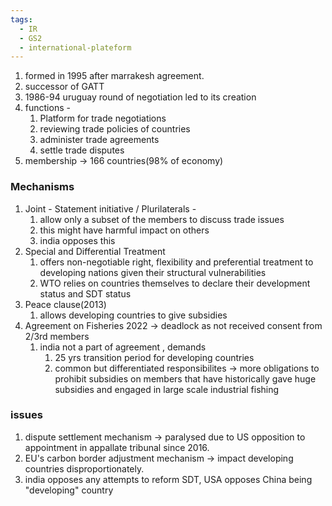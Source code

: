 ```yaml
---
tags:
  - IR
  - GS2
  - international-plateform
---
```


1. formed in 1995 after marrakesh agreement.
2. successor of GATT
3. 1986-94 uruguay round of negotiation led to its creation
4. functions -
	1. Platform for trade negotiations
	2. reviewing trade policies of countries
	3. administer trade agreements
	4. settle trade disputes
5. membership -> 166 countries(98% of economy)

### Mechanisms
1. Joint - Statement initiative / Plurilaterals - 
	1. allow only a subset of the members to discuss trade issues
	2. this might have harmful impact on others
	3. india opposes this
2. Special and Differential Treatment 
	1. offers non-negotiable right, flexibility and preferential treatment to developing nations given their structural vulnerabilities
	2. WTO relies on countries themselves to declare their development status and SDT status
3. Peace clause(2013)
	1. allows developing countries to give subsidies
4. Agreement on Fisheries 2022 -> deadlock as not received consent from 2/3rd members
	1. india not a part of agreement , demands
		1. 25 yrs transition period for developing countries
		2. common but differentiated responsibilites -> more obligations to prohibit subsidies on members that have historically gave huge subsidies and engaged in large scale industrial fishing
### issues
1. dispute settlement mechanism -> paralysed due to US opposition to appointment in appallate tribunal since 2016.
2. EU's carbon border adjustment mechanism -> impact developing countries disproportionately.
3. india opposes any attempts to reform SDT, USA opposes China being "developing" country
